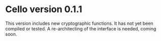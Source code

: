 # Cello version 0.1.1

This version includes new cryptographic functions. It has not yet been compiled or tested. A re-architecting of the interface is needed, coming soon.
